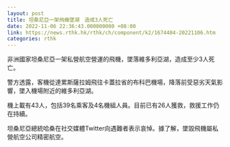 ```yaml
---
layout: post
title: 坦桑尼亞一架飛機墜湖　造成3人死亡
date: 2022-11-06 22:36:43.000000000 +08:00
link: https://news.rthk.hk/rthk/ch/component/k2/1674484-20221106.htm
categories: rthk
---
```


非洲國家坦桑尼亞一架私營航空營運的飛機，墜落維多利亞湖，造成至少3人死亡。

警方透露，客機從達累斯薩拉姆飛往卡蓋拉省的布科巴機場，降落前受惡劣天氣影響，墜入機場附近的維多利亞湖。

機上載有43人，包括39名乘客及4名機組人員。目前已有26人獲救，救援工作仍在持續。

坦桑尼亞總統哈桑在社交媒體Twitter向遇難者表示哀悼。據了解，墜毀飛機屬私營航空公司精密航空。
